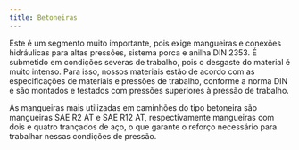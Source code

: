 ```yaml
---
title: Betoneiras
---
```


Este é um segmento muito importante, pois exige mangueiras e conexões hidráulicas para altas pressões, sistema porca e anilha DIN 2353. É submetido em condições severas de trabalho, pois o desgaste do material é muito intenso. Para isso, nossos materiais estão de acordo com as especificações de materiais e pressões de trabalho, conforme a norma DIN e são montados e testados com pressões superiores à pressão de trabalho. 

As mangueiras mais utilizadas em caminhões do tipo betoneira são mangueiras SAE R2 AT e SAE R12 AT, respectivamente mangueiras com dois e quatro trançados de aço, o que garante o reforço necessário para trabalhar nessas condições de pressão.

